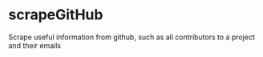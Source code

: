 scrapeGitHub
============

Scrape useful information from github, such as all contributors to a project and their emails
